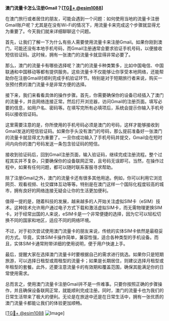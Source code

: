 **澳门流量卡怎么注册Gmail？[[TG💪+ @esim1088](https://t.me/s/esim1088)]**

在澳门旅行或者居住的朋友，可能会遇到一个问题：如何使用当地的流量卡注册Gmail账户呢？尤其是在没有Wi-Fi的情况下，用流量卡来完成这个步骤就显得尤为重要了。今天我们就来详细聊聊这个问题。

首先，让我们了解一下为什么有些人需要使用流量卡来注册Gmail。如果你刚到澳门，可能还没有本地手机号码，而Gmail注册通常会要求验证手机号码，以便接收短信验证码。这时候，拥有一张澳门的流量卡就显得非常必要了。

那么，澳门的流量卡有哪些选择呢？澳门的流量卡种类繁多，比如中国电信、中国联通和中国移动等都有提供服务。这些流量卡不仅能够让你享受本地网络，还能帮助你在注册Gmail时顺利完成手机验证环节。特别是对于短期旅行者来说，购买一张预付费的澳门流量卡是非常方便的选择。

接下来，我们来看看具体的操作步骤。首先，你需要确保你的设备已经插入了澳门的流量卡，并且网络连接正常。然后打开浏览器，访问Gmail的注册页面。填写必要的信息，如用户名、密码等。在填写完所有必填项后，系统会提示你输入手机号码以接收验证码。

这里需要注意的是，你所使用的手机号码必须是澳门的号码，这样才能够接收到Gmail发送的短信验证码。如果你手头没有澳门的号码，那么提前准备好一张澳门的流量卡就显得尤为重要了。一旦你成功输入了手机号码并提交，Gmail会在短时间内向你的澳门号码发送一条包含验证码的短信。

接收到验证码后，回到Gmail注册页面，输入验证码，继续完成注册流程。整个过程其实并不复杂，只要确保你的设备联网正常，且号码无误即可。当然，在操作过程中，如果有任何问题，都可以随时联系客服寻求帮助。

除了注册Gmail之外，澳门的流量卡还有很多其他用途。例如，你可以利用它浏览网页、观看视频、社交媒体互动等等。特别是在澳门这样一个国际化程度较高的城市，拥有良好的网络连接无疑会让你的生活更加便利。

值得一提的是，随着科技的发展，越来越多的人开始关注虚拟SIM卡（eSIM）技术。这种技术允许用户通过电子方式下载和激活虚拟SIM卡，而无需物理更换SIM卡。对于经常出国的人来说，eSIM卡是一个非常便捷的选择，因为它可以轻松切换不同的国家和地区，适应不同的网络环境。

不过，对于初次尝试使用澳门流量卡的朋友来说，传统的实体SIM卡依然是最稳妥的方式。毕竟，实体SIM卡操作简单，兼容性强，适合各种类型的手机设备。而且，实体SIM卡通常附带详细的使用说明，便于用户快速上手。

最后，提醒大家在选择澳门流量卡时要根据自己的需求进行挑选。如果你只是短期旅游，可以选择日租型或周租型的流量卡；如果是长期居住，则建议选择月租型或年租型的套餐。此外，还要注意流量卡的有效期和覆盖范围，确保其能满足你的日常使用需求。

总而言之，使用澳门流量卡注册Gmail并不是一件难事。只要你按照正确的步骤操作，并且确保设备联网正常，就能顺利完成注册。同时，澳门的流量卡也为我们的日常生活带来了极大的便利。无论是在旅途中还是在日常生活中，拥有一张优质的澳门流量卡都能让我们的体验更加顺畅。

[[TG💪+ @esim1088](https://t.me/s/esim1088) ![Image](https://i.postimg.cc/4NQfJmqS/Snipaste-2025-05-13-00-14-12.png)]